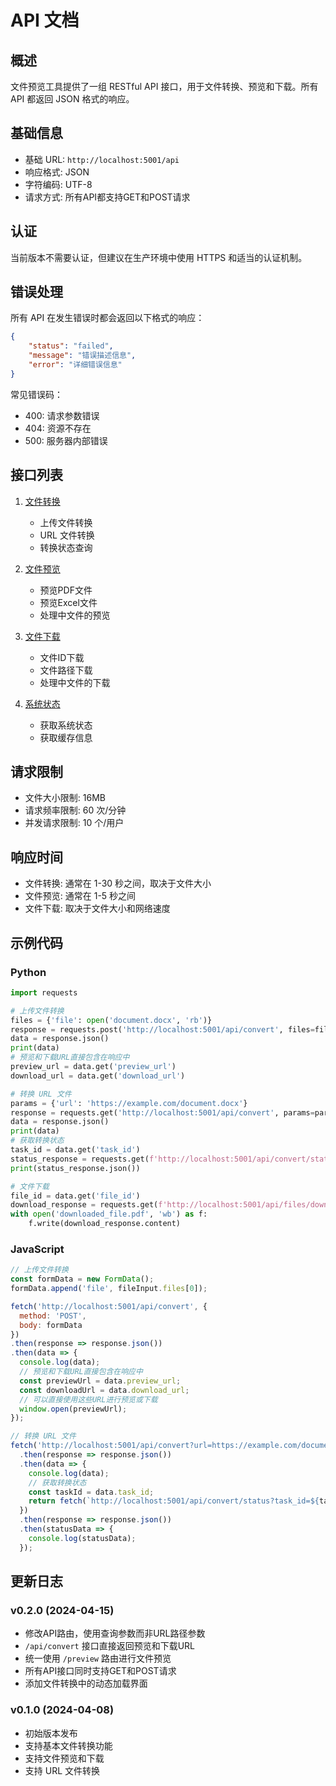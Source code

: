 # API 文档

## 概述

文件预览工具提供了一组 RESTful API 接口，用于文件转换、预览和下载。所有 API 都返回 JSON 格式的响应。

## 基础信息

- 基础 URL: `http://localhost:5001/api`
- 响应格式: JSON
- 字符编码: UTF-8
- 请求方式: 所有API都支持GET和POST请求

## 认证

当前版本不需要认证，但建议在生产环境中使用 HTTPS 和适当的认证机制。

## 错误处理

所有 API 在发生错误时都会返回以下格式的响应：

```json
{
    "status": "failed",
    "message": "错误描述信息",
    "error": "详细错误信息"
}
```

常见错误码：
- 400: 请求参数错误
- 404: 资源不存在
- 500: 服务器内部错误

## 接口列表

1. [文件转换](./convert.md)
   - 上传文件转换
   - URL 文件转换
   - 转换状态查询

2. [文件预览](./preview.md)
   - 预览PDF文件
   - 预览Excel文件
   - 处理中文件的预览

3. [文件下载](./download.md)
   - 文件ID下载
   - 文件路径下载
   - 处理中文件的下载

4. [系统状态](./status.md)
   - 获取系统状态
   - 获取缓存信息

## 请求限制

- 文件大小限制: 16MB
- 请求频率限制: 60 次/分钟
- 并发请求限制: 10 个/用户

## 响应时间

- 文件转换: 通常在 1-30 秒之间，取决于文件大小
- 文件预览: 通常在 1-5 秒之间
- 文件下载: 取决于文件大小和网络速度

## 示例代码

### Python

```python
import requests

# 上传文件转换
files = {'file': open('document.docx', 'rb')}
response = requests.post('http://localhost:5001/api/convert', files=files)
data = response.json()
print(data)
# 预览和下载URL直接包含在响应中
preview_url = data.get('preview_url')
download_url = data.get('download_url')

# 转换 URL 文件
params = {'url': 'https://example.com/document.docx'}
response = requests.get('http://localhost:5001/api/convert', params=params)
data = response.json()
print(data)
# 获取转换状态
task_id = data.get('task_id')
status_response = requests.get(f'http://localhost:5001/api/convert/status?task_id={task_id}')
print(status_response.json())

# 文件下载
file_id = data.get('file_id')
download_response = requests.get(f'http://localhost:5001/api/files/download?file_id={file_id}')
with open('downloaded_file.pdf', 'wb') as f:
    f.write(download_response.content)
```

### JavaScript

```javascript
// 上传文件转换
const formData = new FormData();
formData.append('file', fileInput.files[0]);

fetch('http://localhost:5001/api/convert', {
  method: 'POST',
  body: formData
})
.then(response => response.json())
.then(data => {
  console.log(data);
  // 预览和下载URL直接包含在响应中
  const previewUrl = data.preview_url;
  const downloadUrl = data.download_url;
  // 可以直接使用这些URL进行预览或下载
  window.open(previewUrl);
});

// 转换 URL 文件
fetch('http://localhost:5001/api/convert?url=https://example.com/document.docx')
  .then(response => response.json())
  .then(data => {
    console.log(data);
    // 获取转换状态
    const taskId = data.task_id;
    return fetch(`http://localhost:5001/api/convert/status?task_id=${taskId}`);
  })
  .then(response => response.json())
  .then(statusData => {
    console.log(statusData);
  });
```

## 更新日志

### v0.2.0 (2024-04-15)
- 修改API路由，使用查询参数而非URL路径参数
- `/api/convert` 接口直接返回预览和下载URL
- 统一使用 `/preview` 路由进行文件预览
- 所有API接口同时支持GET和POST请求
- 添加文件转换中的动态加载界面

### v0.1.0 (2024-04-08)
- 初始版本发布
- 支持基本文件转换功能
- 支持文件预览和下载
- 支持 URL 文件转换 